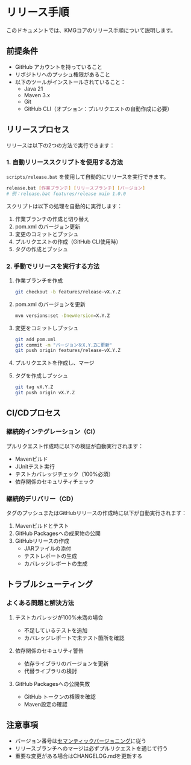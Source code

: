 # リリース手順

このドキュメントでは、KMGコアのリリース手順について説明します。

## 前提条件

- GitHub アカウントを持っていること
- リポジトリへのプッシュ権限があること
- 以下のツールがインストールされていること：
  - Java 21
  - Maven 3.x
  - Git
  - GitHub CLI（オプション：プルリクエストの自動作成に必要）

## リリースプロセス

リリースは以下の2つの方法で実行できます：

### 1. 自動リリーススクリプトを使用する方法

`scripts/release.bat` を使用して自動的にリリースを実行できます。

```bash
release.bat [作業ブランチ] [リリースブランチ] [バージョン]
# 例：release.bat features/release main 1.0.0
```

スクリプトは以下の処理を自動的に実行します：

1. 作業ブランチの作成と切り替え
2. pom.xml のバージョン更新
3. 変更のコミットとプッシュ
4. プルリクエストの作成（GitHub CLI使用時）
5. タグの作成とプッシュ

### 2. 手動でリリースを実行する方法

1. 作業ブランチを作成

   ```bash
   git checkout -b features/release-vX.Y.Z
   ```

2. pom.xml のバージョンを更新

   ```bash
   mvn versions:set -DnewVersion=X.Y.Z
   ```

3. 変更をコミットしプッシュ

   ```bash
   git add pom.xml
   git commit -m "バージョンをX.Y.Zに更新"
   git push origin features/release-vX.Y.Z
   ```

4. プルリクエストを作成し、マージ

5. タグを作成しプッシュ

   ```bash
   git tag vX.Y.Z
   git push origin vX.Y.Z
   ```

## CI/CDプロセス

### 継続的インテグレーション（CI）

プルリクエスト作成時に以下の検証が自動実行されます：

- Mavenビルド
- JUnitテスト実行
- テストカバレッジチェック（100%必須）
- 依存関係のセキュリティチェック

### 継続的デリバリー（CD）

タグのプッシュまたはGitHubリリースの作成時に以下が自動実行されます：

1. Mavenビルドとテスト
2. GitHub Packagesへの成果物の公開
3. GitHubリリースの作成
   - JARファイルの添付
   - テストレポートの生成
   - カバレッジレポートの生成

## トラブルシューティング

### よくある問題と解決方法

1. テストカバレッジが100%未満の場合
   - 不足しているテストを追加
   - カバレッジレポートで未テスト箇所を確認

2. 依存関係のセキュリティ警告
   - 依存ライブラリのバージョンを更新
   - 代替ライブラリの検討

3. GitHub Packagesへの公開失敗
   - GitHub トークンの権限を確認
   - Maven設定の確認

## 注意事項

- バージョン番号は[セマンティックバージョニング](https://semver.org/)に従う
- リリースブランチへのマージは必ずプルリクエストを通じて行う
- 重要な変更がある場合はCHANGELOG.mdを更新する
